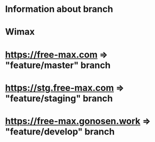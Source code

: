 # Information about branch
# Wimax
# https://free-max.com => "feature/master" branch
# https://stg.free-max.com => "feature/staging" branch
# https://free-max.gonosen.work => "feature/develop" branch